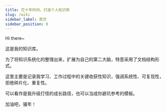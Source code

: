 ```yaml
---
title: 花十年时间，打造个人知识库
slug: /wiki
sidebar_label: 首页
sidebar_position: 0
---
```


Hi there~

这是我的知识库。

为了将知识系统化的整理出来，扩展为自己的第二大脑，特意采用了文档结构形式。

这里主要是记录我学习、工作过程中的关键收获性知识，强调系统性、可复现性，拒绝碎片化、重复性。

可以看作是我升级打怪的成长路径，也可以当成你避坑参考的模板。

加油吧，骚年！
